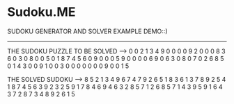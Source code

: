 # Sudoku.ME
 SUDOKU GENERATOR AND SOLVER 
 EXAMPLE DEMO::)
 ********************
THE SUDOKU PUZZLE TO BE SOLVED -->
0 0 2 1 3 4 9 0 0 
0 0 9 2 0 0 0 8 3 
6 0 3 0 8 0 0 5 0 
1 8 7 4 5 6 0 9 0 
0 0 5 9 0 0 0 0 6 
9 0 6 3 0 8 0 7 0 
2 6 8 5 0 1 4 3 0 
0 9 1 0 0 3 0 0 0 
0 0 0 0 9 0 0 1 5 


THE SOLVED SUDOKU -->
8 5 2 1 3 4 9 6 7 
4 7 9 2 6 5 1 8 3 
6 1 3 7 8 9 2 5 4 
1 8 7 4 5 6 3 9 2 
3 2 5 9 1 7 8 4 6 
9 4 6 3 2 8 5 7 1 
2 6 8 5 7 1 4 3 9 
5 9 1 6 4 3 7 2 8 
7 3 4 8 9 2 6 1 5

